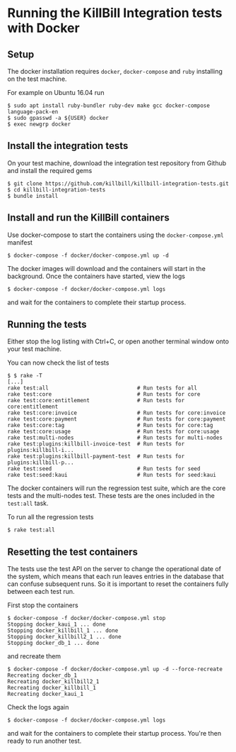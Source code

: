 Running the KillBill Integration tests with Docker
==================================================

Setup
-----

The docker installation requires `docker`, `docker-compose` and `ruby`
installing on the test machine.

For example on Ubuntu 16.04 run

```
$ sudo apt install ruby-bundler ruby-dev make gcc docker-compose language-pack-en
$ sudo gpasswd -a ${USER} docker
$ exec newgrp docker
```


Install the integration tests
-----------------------------

On your test machine, download the integration test repository from Github and install the required gems

```
$ git clone https://github.com/killbill/killbill-integration-tests.git
$ cd killbill-integration-tests
$ bundle install
```

Install and run the KillBill containers
---------------------------------------

Use docker-compose to start the containers using the `docker-compose.yml` manifest

```
$ docker-compose -f docker/docker-compose.yml up -d
```

The docker images will download and the containers will start in the background. Once the containers have started, view the logs

```
$ docker-compose -f docker/docker-compose.yml logs
```

and wait for the containers to complete their startup process.

Running the tests
-----------------

Either stop the log listing with Ctrl+C, or open another terminal window onto your test machine.

You can now check the list of tests
```
$ $ rake -T
[...]
rake test:all                            # Run tests for all
rake test:core                           # Run tests for core
rake test:core:entitlement               # Run tests for core:entitlement
rake test:core:invoice                   # Run tests for core:invoice
rake test:core:payment                   # Run tests for core:payment
rake test:core:tag                       # Run tests for core:tag
rake test:core:usage                     # Run tests for core:usage
rake test:multi-nodes                    # Run tests for multi-nodes
rake test:plugins:killbill-invoice-test  # Run tests for plugins:killbill-i...
rake test:plugins:killbill-payment-test  # Run tests for plugins:killbill-p...
rake test:seed                           # Run tests for seed
rake test:seed:kaui                      # Run tests for seed:kaui
```

The docker containers will run the regression test suite, which are the
core tests and the multi-nodes test. These tests are the ones included
in the `test:all` task.

To run all the regression tests

```
$ rake test:all
```

Resetting the test containers
-----------------------------

The tests use the test API on the server to change the operational date of
the system, which means that each run leaves entries in the database that
can confuse subsequent runs. So it is important to reset the containers
fully between each test run. 

First stop the containers

```
$ docker-compose -f docker/docker-compose.yml stop
Stopping docker_kaui_1 ... done
Stopping docker_killbill_1 ... done
Stopping docker_killbill2_1 ... done
Stopping docker_db_1 ... done
```

and recreate them

```
$ docker-compose -f docker/docker-compose.yml up -d --force-recreate
Recreating docker_db_1
Recreating docker_killbill2_1
Recreating docker_killbill_1
Recreating docker_kaui_1
```

Check the logs again

```
$ docker-compose -f docker/docker-compose.yml logs
```

and wait for the containers to complete their startup process. You're
then ready to run another test.
